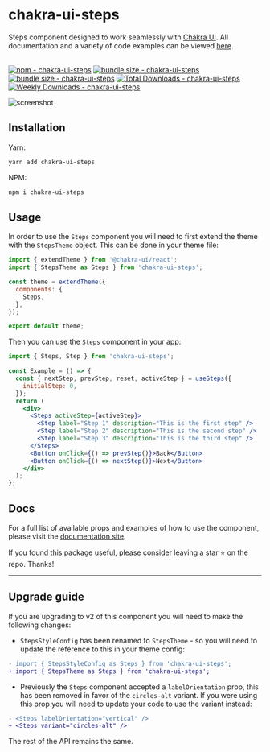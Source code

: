 <h1 style="font-weight: bold;">
  chakra-ui-steps
</h1>

<span>Steps component designed to work seamlessly with <a href="https://chakra-ui.com/" target="_blank">Chakra UI</a>.</span> <span>All documentation and a variety of code examples can be viewed <a href="https://chakra-ui-steps.vercel.app" target="_blank">here</a>.</span>
<br />
<br />

[![npm - chakra-ui-steps](https://img.shields.io/npm/v/chakra-ui-steps 'chakra-ui-steps npm')](https://www.npmjs.com/package/chakra-ui-steps)
[![bundle size - chakra-ui-steps](https://badgen.net/bundlephobia/min/chakra-ui-steps)](https://bundlephobia.com/result?p=chakra-ui-steps)
[![bundle size - chakra-ui-steps](https://badgen.net/bundlephobia/minzip/chakra-ui-steps)](https://bundlephobia.com/result?p=chakra-ui-steps)
[![Total Downloads - chakra-ui-steps](https://badgen.net/npm/dt/chakra-ui-steps?color=blue 'chakra-ui-steps npm downloads')](https://www.npmjs.com/package/chakra-ui-steps)
[![Weekly Downloads - chakra-ui-steps](https://badgen.net/npm/dw/chakra-ui-steps?color=blue 'chakra-ui-steps npm weekly downloads')](https://www.npmjs.com/package/chakra-ui-steps)

![screenshot](https://i.imgur.com/4NDju8N.png)

## Installation

Yarn:

```bash
yarn add chakra-ui-steps
```

NPM:

```bash
npm i chakra-ui-steps
```

## Usage

In order to use the `Steps` component you will need to first extend the theme with the `StepsTheme` object. This can be done in your theme file:

```jsx
import { extendTheme } from '@chakra-ui/react';
import { StepsTheme as Steps } from 'chakra-ui-steps';

const theme = extendTheme({
  components: {
    Steps,
  },
});

export default theme;
```

Then you can use the `Steps` component in your app:

```jsx
import { Steps, Step } from 'chakra-ui-steps';

const Example = () => {
  const { nextStep, prevStep, reset, activeStep } = useSteps({
    initialStep: 0,
  });
  return (
    <div>
      <Steps activeStep={activeStep}>
        <Step label="Step 1" description="This is the first step" />
        <Step label="Step 2" description="This is the second step" />
        <Step label="Step 3" description="This is the third step" />
      </Steps>
      <Button onClick={() => prevStep()}>Back</Button>
      <Button onClick={() => nextStep()}>Next</Button>
    </div>
  );
};
```

## Docs

For a full list of available props and examples of how to use the component, please visit the <a href="https://chakra-ui-steps.vercel.app" target="_blank">documentation site</a>.

If you found this package useful, please consider leaving a star ⭐️ on the repo. Thanks!

<hr />

## Upgrade guide

If you are upgrading to v2 of this component you will need to make the following changes:

- `StepsStyleConfig` has been renamed to `StepsTheme` - so you will need to update the reference to this in your theme config:

```diff
- import { StepsStyleConfig as Steps } from 'chakra-ui-steps';
+ import { StepsTheme as Steps } from 'chakra-ui-steps';
```

- Previously the `Steps` component accepted a `labelOrientation` prop, this has been removed in favor of the `circles-alt` variant. If you were using this prop you will need to update your code to use the variant instead:

```diff
- <Steps labelOrientation="vertical" />
+ <Steps variant="circles-alt" />
```

The rest of the API remains the same.
